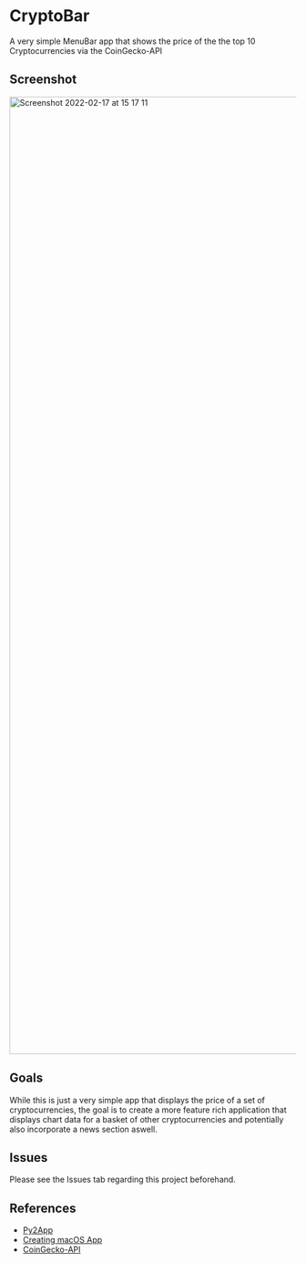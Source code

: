# CryptoBar
A very simple MenuBar app that shows the price of the the top 10 Cryptocurrencies via the CoinGecko-API


## Screenshot 
<img width="1680" alt="Screenshot 2022-02-17 at 15 17 11" src="https://user-images.githubusercontent.com/64978825/154512003-41d5d01c-d6e5-4d2d-9a3d-8b474c1d5f42.png">

## Goals
While this is just a very simple app that displays the price of a set of cryptocurrencies, the goal is to create a more feature rich application that displays chart data for a basket of other cryptocurrencies and potentially also incorporate a news section aswell.

## Issues
Please see the Issues tab regarding this project beforehand.

## References
- [Py2App](https://py2app.readthedocs.io/en/latest/tutorial.html#create-a-setup-py-file)
- [Creating macOS App](https://camillovisini.com/article/create-macos-menu-bar-app-pomodoro/)
- [CoinGecko-API](https://www.coingecko.com/en/api/documentation)
